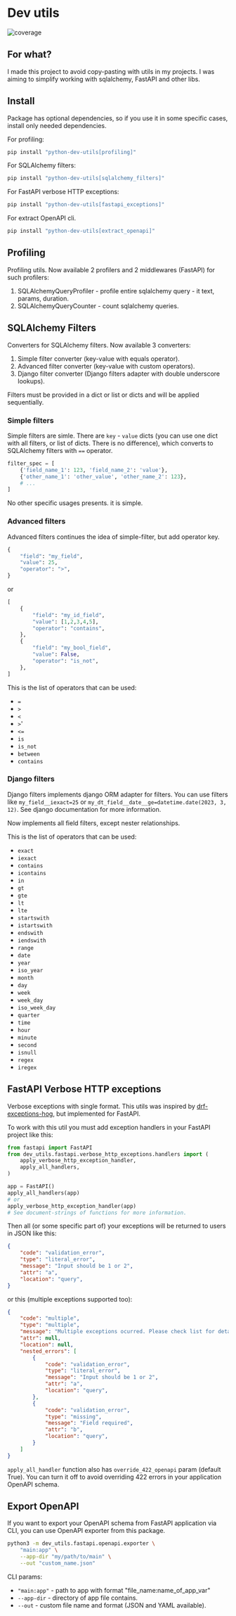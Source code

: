 
# Dev utils

![coverage](./coverage.svg)

## For what?

I made this project to avoid copy-pasting with utils in my projects. I was aiming to simplify
working with sqlalchemy, FastAPI and other libs.

## Install

Package has optional dependencies, so if you use it in some specific cases, install only needed
dependencies.

For profiling:

```bash
pip install "python-dev-utils[profiling]"
```

For SQLAlchemy filters:

```bash
pip install "python-dev-utils[sqlalchemy_filters]"
```

For FastAPI verbose HTTP exceptions:

```bash
pip install "python-dev-utils[fastapi_exceptions]"
```

For extract OpenAPI cli.

```bash
pip install "python-dev-utils[extract_openapi]"
```

## Profiling

Profiling utils. Now available 2 profilers and 2 middlewares (FastAPI) for such profilers:

1. SQLAlchemyQueryProfiler - profile entire sqlalchemy query - it text, params, duration.
2. SQLAlchemyQueryCounter - count sqlalchemy queries.

## SQLAlchemy Filters

Converters for SQLAlchemy filters. Now available 3 converters:

1. Simple filter converter (key-value with equals operator).
2. Advanced filter converter (key-value with custom operators).
3. Django filter converter (Django filters adapter with double underscore lookups).

Filters must be provided in a dict or list or dicts and will be applied sequentially.

### Simple filters

Simple filters are simle. There are `key` - `value` dicts (you can use one dict with all filters,
or list of dicts. There is no difference), which converts to SQLAlchemy filters with `==` operator.

``` python
filter_spec = [
    {'field_name_1': 123, 'field_name_2': 'value'},
    {'other_name_1': 'other_value', 'other_name_2': 123},
    # ...
]
```

No other specific usages presents. it is simple.

### Advanced filters

Advanced filters continues the idea of simple-filter, but add operator key.

```python
{
    "field": "my_field",
    "value": 25,
    "operator": ">",
}
```

or

```python
[
    {
        "field": "my_id_field",
        "value": [1,2,3,4,5],
        "operator": "contains",
    },
    {
        "field": "my_bool_field",
        "value": False,
        "operator": "is_not",
    },
]
```

This is the list of operators that can be used:

- `=`
- `>`
- `<`
- `>`'
- `<=`
- `is`
- `is_not`
- `between`
- `contains`

### Django filters

Django filters implements django ORM adapter for filters. You can use filters like
`my_field__iexact=25` or `my_dt_field__date__ge=datetime.date(2023, 3, 12)`. See django
documentation for more information.

Now implements all field filters, except nester relationships.

This is the list of operators that can be used:

- `exact`
- `iexact`
- `contains`
- `icontains`
- `in`
- `gt`
- `gte`
- `lt`
- `lte`
- `startswith`
- `istartswith`
- `endswith`
- `iendswith`
- `range`
- `date`
- `year`
- `iso_year`
- `month`
- `day`
- `week`
- `week_day`
- `iso_week_day`
- `quarter`
- `time`
- `hour`
- `minute`
- `second`
- `isnull`
- `regex`
- `iregex`

## FastAPI Verbose HTTP exceptions

Verbose exceptions with single format. This utils was inspired by
[drf-exceptions-hog](https://github.com/PostHog/drf-exceptions-hog), but implemented for FastAPI.

To work with this util you must add exception handlers in your FastAPI project like this:

```python
from fastapi import FastAPI
from dev_utils.fastapi.verbose_http_exceptions.handlers import (
    apply_verbose_http_exception_handler,
    apply_all_handlers,
)

app = FastAPI()
apply_all_handlers(app)
# or
apply_verbose_http_exception_handler(app)
# See document-strings of functions for more information.
```

Then all (or some specific part of) your exceptions will be returned to users in JSON like this:

```json
{
    "code": "validation_error",
    "type": "literal_error",
    "message": "Input should be 1 or 2",
    "attr": "a",
    "location": "query",
}
```

or this (multiple exceptions supported too):

```json
{
    "code": "multiple",
    "type": "multiple",
    "message": "Multiple exceptions ocurred. Please check list for details.",
    "attr": null,
    "location": null,
    "nested_errors": [
        {
            "code": "validation_error",
            "type": "literal_error",
            "message": "Input should be 1 or 2",
            "attr": "a",
            "location": "query",
        },
        {
            "code": "validation_error",
            "type": "missing",
            "message": "Field required",
            "attr": "b",
            "location": "query",
        }
    ]
}
```

`apply_all_handler` function also has `override_422_openapi` param (default True). You can turn
it off to avoid overriding 422 errors in your application OpenAPI schema.

## Export OpenAPI

If you want to export your OpenAPI schema from FastAPI application via CLI, you can use
OpenAPI exporter from this package.

```bash
python3 -m dev_utils.fastapi.openapi.exporter \
    "main:app" \
    --app-dir "my/path/to/main" \
    --out "custom_name.json"
```

CLI params:

- `"main:app"` - path to app with format "file_name:name_of_app_var"
- `--app-dir`  - directory of app file contains.
- `--out`      - custom file name and format (JSON and YAML available).

